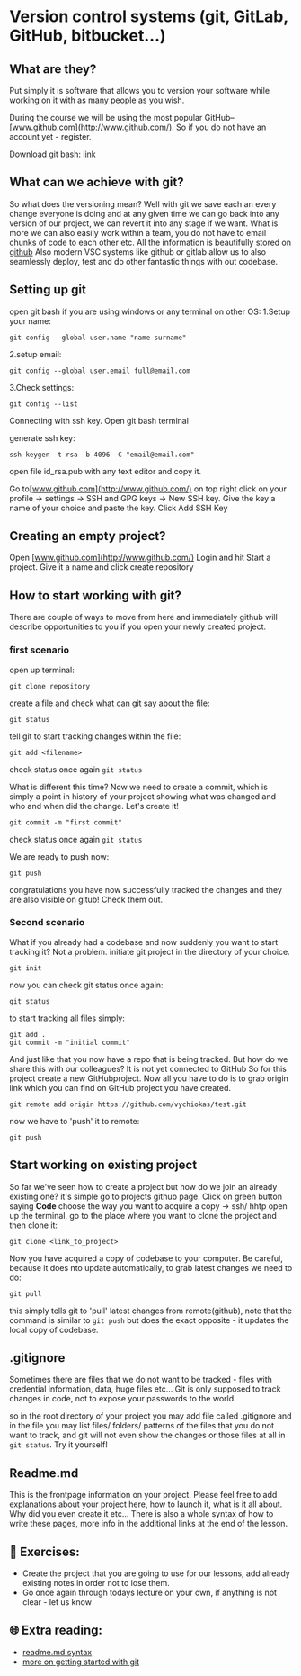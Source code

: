 # Version control systems (git, GitLab, GitHub, bitbucket...)

## What are they?
Put simply it is software that allows you to version your software while working on it with as many people as you wish.

During the course we will be using the most popular GitHub– [www.github.com](http://www.github.com/). So if you do not have an account yet - register.

Download git bash: [link](https://git-scm.com/downloads)

## What can we achieve with git?

So what does the versioning mean? Well with git we save each an every change everyone is doing and at any given time we can go back into any version of our project, we can revert it into any stage if we want. What is more we can also easily work within a team, you do not have to email chunks of code to each other etc. All the information is beautifully stored on [github](http://www.github.com/) Also modern VSC systems like github or gitlab allow us to also seamlessly deploy, test and do other fantastic things with out codebase.

## Setting up git

open git bash if you are using windows or any terminal on other OS:
1.Setup your name:


`git config --global user.name "name surname"`


2.setup email:


`git config --global user.email full@email.com`


3.Check settings:


`git config --list`


Connecting with ssh key. Open git bash terminal

generate ssh key:

`ssh-keygen -t rsa -b 4096 -C "email@email.com"`


open file id_rsa.pub with any text editor and copy it.

Go to[www.github.com](http://www.github.com/) on top right click on your profile -> settings -> SSH and GPG keys -> New SSH key.
Give the key a name of your choice and paste the key. Click Add SSH Key


## Creating an empty project?
Open [www.github.com](http://www.github.com/) Login and hit Start a project. Give it a name and click create repository

## How to start working with git?

There are couple of ways to move from here and immediately github will describe opportunities to you if you open your newly created project.

### first scenario

open up terminal:

`git clone repository`

create a file and check what can git say about the file:


`git status`

tell git to start tracking changes within the file:

`git add <filename>`

check status once again
`git status`

What is different this time? Now we need to create a commit, which is simply a point in history of your project showing what was changed and who and when did the change. Let's create it!

`git commit -m "first commit"`

check status once again
`git status`

We are ready to push now:

`git push`

congratulations you have now successfully tracked the changes and they are also visible on gitub! Check them out.


### Second scenario

What if you already had a codebase and now suddenly you want to start tracking it? Not a problem.
initiate git project in the directory of your choice.


`git init`

now you can check git status once again:

`git status`

to start tracking all files simply:

```
git add .
git commit -m "initial commit"
```

And just like that you now have a repo that is being tracked. But how do we share this with our colleagues? It is not yet connected to GitHub
So for this project create a new GitHubproject. Now all you have to do is to grab origin link which you can find on GitHub project you have created.


`git remote add origin https://github.com/vychiokas/test.git`

now we have to 'push' it to remote:


`git push`



## Start working on existing project

So far we've seen how to create a project but how do we join an already existing one?
it's simple go to projects github page. Click on green button saying **Code** choose the way you want to acquire a copy -> ssh/ hhtp
open up the terminal, go to the place where you want to clone the project and then clone it:

`git clone <link_to_project>`


Now you have acquired a copy of codebase to your computer. Be careful, because it does nto update automatically, to grab latest changes we need to do:

`git pull`

this simply tells git to 'pull' latest changes from remote(github), note that the command is similar to `git push` but does the exact opposite - it updates the local copy of codebase.

## .gitignore

Sometimes there are files that we do not want to be tracked - files with credential information, data, huge files etc...
Git is only supposed to track changes in code, not to expose your passwords to the world.

so in the root directory of your project you may add file called .gitignore and in the file you may list files/ folders/ patterns of the files that you do not want to track, and git will not even show the changes or those files at all in `git status`. Try it yourself!


## Readme.md

This is the frontpage information on your project. Please feel free to add explanations about your project here, how to launch it, what is it all about. Why did you even create it etc...
There is also a whole syntax of how to write these pages, more info in the additional links at the end of the lesson.


## 🧠 Exercises:
* Create the project that you are going to use for our lessons, add already existing notes in order not to lose them.
* Go once again through todays lecture on your own, if anything is not clear - let us know

## 🌐 Extra reading:

* [readme.md syntax](https://www.markdownguide.org/basic-syntax/)
* [more on getting started with git](https://product.hubspot.com/blog/git-and-github-tutorial-for-beginners)


